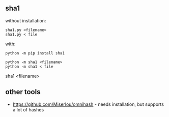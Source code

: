 ## sha1

without installation:

    sha1.py <filename>
    sha1.py < file

with:

    python -m pip install sha1
    
    python -m sha1 <filename>  
    python -m sha1 < file

sha1 &lt;filename>  

## other tools
* https://github.com/Miserlou/omnihash - needs installation, but supports a lot of hashes
